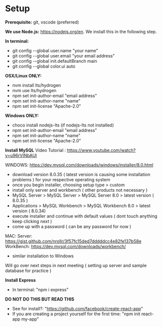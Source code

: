 # Setup

**Prerequisite:** git, vscode (preferred)

**We use Node.js:** https://nodejs.org/en. We install this in the following step.

**In terminal:**

- git config --global user.name "your name"
- git config --global user.email "your email address"
- git config --global init.defaultBranch main
- git config --global color.ui auto

**OSX/Linux ONLY:**

- nvm install lts/hydrogen
- nvm use lts/hydrogen
- npm set init-author-email "email address"
- npm set init-author-name "name"
- npm set init-license "Apache-2.0"

**Windows ONLY:**

- choco install nodejs-lts (if nodejs-lts not installed)
- npm set init-author-email "email address"
- npm set init-author-name "name"
- npm set init-license "Apache-2.0"

**Install MySQL**
Video Tutorial : https://www.youtube.com/watch?v=u96rVINbAUI

WINDOWS: https://dev.mysql.com/downloads/windows/installer/8.0.html

- download version 8.0.35 ( latest version is causing some installation problems ) for your respective operating system
- once you begin installer, choosing setup type > custom
- install only server and workbench ( other products not necessary )
- MySQL Server > MySQL Server > MySQL Server 8.0 > latest version ( 8.0.35 )
- Applications > MySQL Workbench > MySQL Workbench 8.0 > latest version ( 8.0.34)
- execute installer and continue with default values ( dont touch anything keep clicking next )
- come up with a password ( can be any password for now )

MAC:
Server: https://gist.github.com/nrollr/3f57fc15ded7dddddcc4e82fe137b58e
WorkBench: https://dev.mysql.com/downloads/workbench/

- similar installation to Windows

Will go over next steps in next meeting ( setting up server and sample database for practice )

**Install Express**

- In terminal: "npm i express"

**DO NOT DO THIS BUT READ THIS**

- See for install?: "https://github.com/facebook/create-react-app"
- If you are creating a project yourself for the first time: "npm init react-app my-app"
